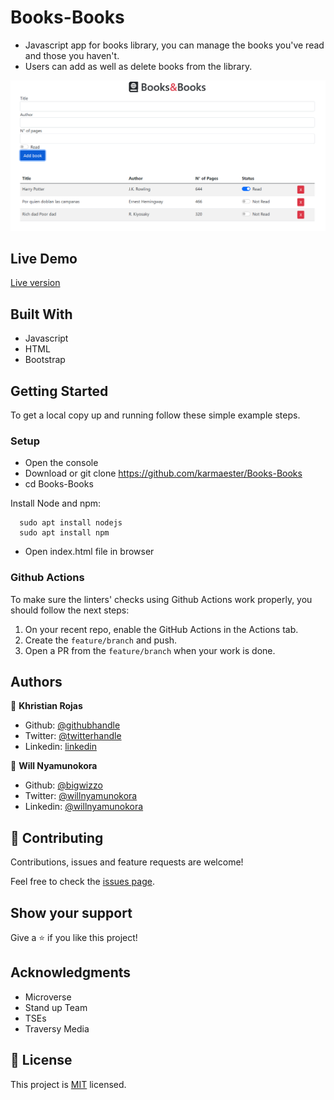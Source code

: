 # Books-Books

- Javascript app for books library, you can manage the books you've read and those you haven't.
- Users can add as well as delete books from the library.

![screenshot](screenshot.png)

## Live Demo

[Live version](https://karmaester.github.io/Books-Books/)

## Built With

- Javascript
- HTML
- Bootstrap

## Getting Started

To get a local copy up and running follow these simple example steps.

### Setup

- Open the console
- Download or git clone https://github.com/karmaester/Books-Books
- cd Books-Books

Install Node and npm:

```
  sudo apt install nodejs
  sudo apt install npm
```

- Open index.html file in browser

### Github Actions

To make sure the linters' checks using Github Actions work properly, you should follow the next steps:

1. On your recent repo, enable the GitHub Actions in the Actions tab.
2. Create the `feature/branch` and push.
3. Open a PR from the `feature/branch` when your work is done.

## Authors

👤 **Khristian Rojas**

- Github: [@githubhandle](https://github.com/karmaester)
- Twitter: [@twitterhandle](https://twitter.com/karmaendlich)
- Linkedin: [linkedin](https://www.linkedin.com/in/khristian-rojas/)

👤 **Will Nyamunokora**

- Github: [@bigwizzo](https://github.com/bigwizzo)
- Twitter: [@willnyamunokora](https://twitter.com/willnyamunokora)
- Linkedin: [@willnyamunokora](https://linkedin.com/in/willnyamunokora)

## 🤝 Contributing

Contributions, issues and feature requests are welcome!

Feel free to check the [issues page](https://github.com/karmaester/Books-Books/issues).

## Show your support

Give a ⭐️ if you like this project!

## Acknowledgments

- Microverse
- Stand up Team
- TSEs
- Traversy Media

## 📝 License

This project is [MIT](https://opensource.org/licenses/MIT) licensed.
